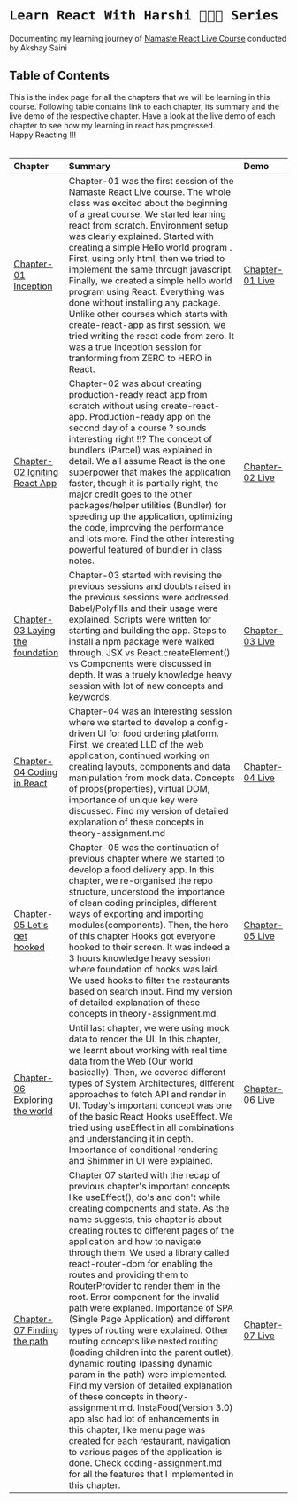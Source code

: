 # `Learn React With Harshi 👩🏻‍💻 Series`
   Documenting my learning journey of [Namaste React Live Course](https://learn.namastedev.com/) conducted by Akshay Saini
   
## Table of Contents
This is the index page for all the chapters that we will be learning in this course. Following table contains link to each chapter, its summary and the live demo of the respective chapter. Have a look at the live demo of each chapter to see how my learning in react has progressed. 
</br>
Happy Reacting !!!
</br>
</br>

| Chapter                                      | Summary                                         | Demo                                      |
| :------------------------------------------- | :---------------------------------------------- | :-------------------------------          | 
| [Chapter-01 Inception ](https://github.com/Learn-React-With-Harshi/chapter-01-inception-namaste-react)   | Chapter-01 was the first session of the Namaste React Live course. The whole class was excited about the beginning of a great course. We started learning react from scratch. Environment setup was clearly explained. Started with creating a simple Hello world program . First, using only html, then we tried to implement the same through javascript. Finally, we created a simple hello world program using React. Everything was done without installing any package. Unlike other courses which starts with create-react-app as first session, we tried writing the react code from zero. It was a true inception session for tranforming from ZERO to HERO in React. | [Chapter-01 Live ](https://learn-react-with-harshi-chapter-01.netlify.app/) | 
| [Chapter-02 Igniting React App](https://github.com/Learn-React-With-Harshi/chapter-02-igniting-react-app) | Chapter-02 was about creating production-ready react app from scratch without using create-react-app. Production-ready app on the second day of a course ? sounds interesting right !!? The concept of bundlers (Parcel) was explained in detail. We all assume React is the one superpower that makes the application faster, though it is partially right, the major credit goes to the other packages/helper utilities (Bundler) for speeding up the application, optimizing the code, improving the performance and lots more. Find the other interesting powerful featured of bundler in class notes. |  [Chapter-02 Live ](https://learn-react-with-harshi-chapter-02.netlify.app/) |
| [Chapter-03 Laying the foundation](https://github.com/Learn-React-With-Harshi/chapter-03-laying-the-foundation) | Chapter-03 started with revising the previous sessions and doubts raised in the previous sessions were addressed. Babel/Polyfills and their usage were explained. Scripts were written for starting and building the app. Steps to install a npm package were walked through. JSX vs React.createElement() vs Components were discussed in depth. It was a truely knowledge heavy session with lot of new concepts and keywords.| [Chapter-03 Live ](https://learn-react-with-harshi-chapter-03.netlify.app/)  |
| [Chapter-04 Coding in React](https://github.com/Learn-React-With-Harshi/chapter-04-coding-in-react)  |Chapter-04 was an interesting session where we started to develop a config-driven UI for food ordering platform. First, we created LLD of the web application, continued working on creating layouts, components and data manipulation from mock data. Concepts of props(properties), virtual DOM, importance of unique key were discussed. Find my version of detailed explanation of these concepts in theory-assignment.md   | [Chapter-04 Live ](https://learn-react-with-harshi-chapter-04.netlify.app/) |
| [Chapter-05 Let's get hooked](https://github.com/Learn-React-With-Harshi/chapter-05-lets-get-hooked) |  Chapter-05 was the continuation of previous chapter where we started to develop a food delivery app. In this chapter, we re-organised the repo structure, understood the importance of clean coding principles, different ways of exporting and importing modules(components). Then, the hero of this chapter Hooks got everyone hooked to their screen. It was indeed a 3 hours knowledge heavy session where foundation of hooks was laid. We used hooks to filter the restaurants based on search input. Find my version of detailed explanation of these concepts in theory-assignment.md. | [Chapter-05 Live ](https://learn-react-with-harshi-chapter-05.netlify.app/)  |
| [Chapter-06 Exploring the world](https://github.com/Learn-React-With-Harshi/chapter-06-exploring-the-world) | Until last chapter, we were using mock data to render the UI. In this chapter, we learnt about working with real time data from the Web (Our world basically). Then, we covered different types of System Architectures, different approaches to fetch API and render in UI. Today's important concept was one of the basic React Hooks useEffect. We tried using useEffect in all combinations and understanding it in depth. Importance of conditional rendering and Shimmer in UI were explained.  | [Chapter-06 Live ](https://learn-react-with-harshi-chapter-06.netlify.app/)     |
| [Chapter-07 Finding the path](https://github.com/Learn-React-With-Harshi/chapter-07-finding-the-path)  |Chapter 07 started with the recap of previous chapter's important concepts like useEffect(), do's and don't while creating components and state. As the name suggests, this chapter is about creating routes to different pages of the application and how to navigate through them. We used a library called react-router-dom for enabling the routes and providing them to RouterProvider to render them in the root. Error component for the invalid path were explaned. Importance of SPA (Single Page Application) and different types of routing were explained. Other routing concepts like nested routing (loading children into the parent outlet), dynamic routing (passing dynamic param in the path) were implemented. Find my version of detailed explanation of these concepts in theory-assignment.md. InstaFood(Version 3.0) app also had lot of enhancements in this chapter, like menu page was created for each restaurant, navigation to various pages of the application is done. Check coding-assignment.md for all the features that I implemented in this chapter.  | [Chapter-07 Live ](https://learn-react-with-harshi-chapter-07.netlify.app/)     |

